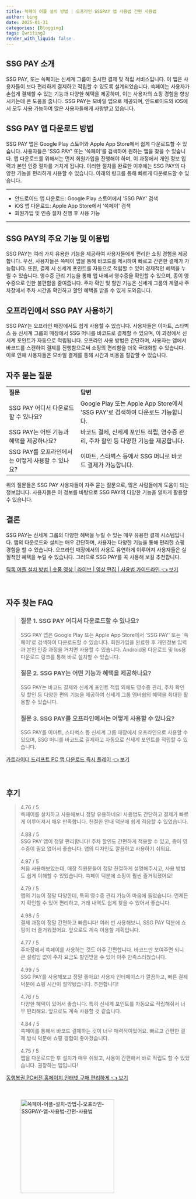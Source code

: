 ```yaml
---
title: 쓱페이 어플 설치 방법 | 오프라인 SSGPAY 앱 사용법 간편 사용법
author: bing
date: 2025-01-31
categories: [Blogging]
tags: [writing]
render_with_liquid: false
---
```



<h2 id='SSG_PAY_소개'>SSG PAY 소개</h2>

<p>SSG PAY, 또는 쓱페이는 신세계 그룹이 출시한 결제 및 적립 서비스입니다. 이 앱은 사용자들이 보다 편리하게 결제하고 적립할 수 있도록 설계되었습니다. 쓱페이는 사용자가 손쉽게 결제할 수 있는 기능과 다양한 혜택을 제공하며, 이는 사용자의 쇼핑 경험을 향상시키는데 큰 도움을 줍니다. SSG PAY는 모바일 앱으로 제공되며, 안드로이드와 iOS에서 모두 사용 가능하여 많은 사용자들에게 사랑받고 있습니다.</p>

<h2 id='앱_다운로드_방법'>SSG PAY 앱 다운로드 방법</h2>

<p>SSG PAY 앱은 Google Play 스토어와 Apple App Store에서 쉽게 다운로드할 수 있습니다. 사용자들은 'SSG PAY' 또는 '쓱페이'를 검색하여 원하는 앱을 찾을 수 있습니다. 앱 다운로드를 위해서는 먼저 회원가입을 진행해야 하며, 이 과정에서 개인 정보 입력과 본인 인증 절차를 거치게 됩니다. 이러한 절차를 완료한 이후에는 SSG PAY의 다양한 기능을 편리하게 사용할 수 있습니다. 아래의 링크를 통해 빠르게 다운로드할 수 있습니다.</p>

<hr />

<ul>
    <li>안드로이드 앱 다운로드: Google Play 스토어에서 'SSG PAY' 검색</li>
    <li>iOS 앱 다운로드: Apple App Store에서 '쓱페이' 검색</li>
    <li>회원가입 및 인증 절차 진행 후 사용 가능</li>
</ul>

<hr />

<h2 id='주요_기능_및_이용법'>SSG PAY의 주요 기능 및 이용법</h2>

<p>SSG PAY는 여러 가지 유용한 기능을 제공하여 사용자들에게 편리한 쇼핑 경험을 제공합니다. 우선, 사용자들은 쓱페이 앱을 통해 바코드를 제시하여 빠르고 간편한 결제가 가능합니다. 또한, 결제 시 신세계 포인트를 자동으로 적립할 수 있어 경제적인 혜택을 누릴 수 있습니다. 영수증 관리 기능을 통해 앱 내에서 영수증을 확인할 수 있으며, 종이 영수증으로 인한 불편함을 줄여줍니다. 주차 확인 및 할인 기능은 신세계 그룹의 계열사 주차장에서 주차 시간을 확인하고 할인 혜택을 받을 수 있게 도와줍니다.</p>

<h2 id='오프라인_사용_방법'>오프라인에서 SSG PAY 사용하기</h2>

<p>SSG PAY는 오프라인 매장에서도 쉽게 사용할 수 있습니다. 사용자들은 이마트, 스타벅스 등 신세계 그룹의 매장에서 SSG 머니를 바코드로 결제할 수 있으며, 이 과정에서 신세계 포인트가 자동으로 적립됩니다. 오프라인 사용 방법은 간단하며, 사용자는 앱에서 바코드를 스캔하여 결제를 진행함으로써 쇼핑의 편리함을 더욱 극대화할 수 있습니다. 이로 인해 사용자들은 모바일 결제를 통해 시간과 비용을 절감할 수 있습니다.</p>

<h2 id='자주_묻는_질문'>자주 묻는 질문</h2>

<table>
    <tr>
        <td><b>질문</b></td>
        <td><b>답변</b></td>
    </tr>
    <tr>
        <td>SSG PAY 어디서 다운로드할 수 있나요?</td>
        <td>Google Play 또는 Apple App Store에서 'SSG PAY'로 검색하여 다운로드 가능합니다.</td>
    </tr>
    <tr>
        <td>SSG PAY는 어떤 기능과 혜택을 제공하나요?</td>
        <td>바코드 결제, 신세계 포인트 적립, 영수증 관리, 주차 할인 등 다양한 기능을 제공합니다.</td>
    </tr>
    <tr>
        <td>SSG PAY를 오프라인에서는 어떻게 사용할 수 있나요?</td>
        <td>이마트, 스타벅스 등에서 SSG 머니로 바코드 결제가 가능합니다.</td>
    </tr>
</table>

<p>위의 질문들은 SSG PAY 사용자들이 자주 묻는 질문으로, 많은 사람들에게 도움이 되는 정보입니다. 사용자들은 이 정보를 바탕으로 SSG PAY의 다양한 기능을 알차게 활용할 수 있습니다.</p>

<h2 id='결론'>결론</h2>

<p>SSG PAY는 신세계 그룹의 다양한 혜택을 누릴 수 있는 매우 유용한 결제 시스템입니다. 앱의 다운로드와 설치는 매우 간단하며, 사용자는 다양한 기능을 통해 편리한 쇼핑 경험을 할 수 있습니다. 오프라인 매장에서의 사용도 유연하게 이루어져 사용자들은 실질적인 혜택을 누릴 수 있습니다. 그러므로 SSG PAY를 꼭 사용해 보길 추천합니다.</p>


<p><a class="click-button" title="틱톡 어플 설치 방법 | 숏폼 영상 | 라이브 | 영상 편집 | 사용법 가이드라인" href="https://greenforu.github.io/posts/%ED%8B%B1%ED%86%A1-%EC%96%B4%ED%94%8C-%EC%84%A4%EC%B9%98-%EB%B0%A9%EB%B2%95-%EC%88%8F%ED%8F%BC-%EC%98%81%EC%83%81-%EB%9D%BC%EC%9D%B4%EB%B8%8C-%EC%98%81%EC%83%81-%ED%8E%B8%EC%A7%91-%EC%82%AC%EC%9A%A9%EB%B2%95-%EA%B0%80%EC%9D%B4%EB%93%9C%EB%9D%BC%EC%9D%B8/" rel="dofollow">틱톡 어플 설치 방법 | 숏폼 영상 | 라이브 | 영상 편집 | 사용법 가이드라인 👈 보기</a></p><br>
<h2 id='자주_찾는_FAQ'>자주 찾는 FAQ</h2>
<div itemscope="" itemtype="https://schema.org/FAQPage"> 
<blockquote> 
<div itemscope="" itemprop="mainEntity" itemtype="https://schema.org/Question"> 
<h3 itemprop="name">질문 1. SSG PAY 어디서 다운로드할 수 있나요?</h3> 
<div itemscope="" itemprop="acceptedAnswer" itemtype="https://schema.org/Answer"> 
<span itemprop="text"> 
<p>SSG PAY 앱은 Google Play 또는 Apple App Store에서 'SSG PAY' 또는 '쓱페이'로 검색하여 다운로드할 수 있습니다. 회원가입을 완료한 후 개인정보 입력과 본인 인증 과정을 거치면 사용할 수 있습니다. Android용 다운로드 및 Ios용 다운로드 링크를 통해 바로 설치할 수 있습니다.</p> 
</span> 
</div> 
</div> 

<div itemscope="" itemprop="mainEntity" itemtype="https://schema.org/Question"> 
<h3 itemprop="name">질문 2. SSG PAY는 어떤 기능과 혜택을 제공하나요?</h3> 
<div itemscope="" itemprop="acceptedAnswer" itemtype="https://schema.org/Answer"> 
<span itemprop="text"> 
<p>SSG PAY는 바코드 결제와 신세계 포인트 적립 외에도 영수증 관리, 주차 확인 및 할인 등 다양한 편의 기능을 제공하여 신세계 그룹 멤버쉽의 혜택을 최대한 활용할 수 있습니다.</p> 
</span> 
</div> 
</div> 

<div itemscope="" itemprop="mainEntity" itemtype="https://schema.org/Question"> 
<h3 itemprop="name">질문 3. SSG PAY를 오프라인에서는 어떻게 사용할 수 있나요?</h3> 
<div itemscope="" itemprop="acceptedAnswer" itemtype="https://schema.org/Answer"> 
<span itemprop="text"> 
<p>SSG PAY를 이마트, 스타벅스 등 신세계 그룹 매장에서 오프라인으로 사용할 수 있으며, SSG 머니를 바코드로 결제하고 자동으로 신세계 포인트를 적립할 수 있습니다.</p> 
</span> 
</div> 
</div> 
</blockquote> 
</div>
<p><a class="click-button" title="카트라이더 드리프트 PC 앱 다운로드 즉시 플레이" href="https://greenforu.github.io/posts/%EC%B9%B4%ED%8A%B8%EB%9D%BC%EC%9D%B4%EB%8D%94-%EB%93%9C%EB%A6%AC%ED%94%84%ED%8A%B8-PC-%EC%95%B1-%EB%8B%A4%EC%9A%B4%EB%A1%9C%EB%93%9C-%EC%A6%89%EC%8B%9C-%ED%94%8C%EB%A0%88%EC%9D%B4/" rel="dofollow">카트라이더 드리프트 PC 앱 다운로드 즉시 플레이 👈 보기</a></p><br>
<h2 id='후기'>후기</h2>
<div itemscope itemtype="https://schema.org/Product">
  <blockquote>
  <div itemprop="review" itemscope itemtype="https://schema.org/Review">
      <div itemprop="reviewRating" itemscope itemtype="https://schema.org/Rating"> <span itemprop="ratingValue">4.76</span> / <span itemprop="bestRating">5</span> </div>
      <span itemprop="reviewBody">쓱페이를 설치하고 사용해보니 정말 유용하네요! 사용법도 간단하고 결제가 빠르게 이루어져서 매우 만족합니다. 친절한 안내 덕분에 쉽게 적응할 수 있었습니다.</span>
  </div>
  <br>
  <div itemprop="review" itemscope itemtype="https://schema.org/Review">
      <div itemprop="reviewRating" itemscope itemtype="https://schema.org/Rating"> <span itemprop="ratingValue">4.88</span> / <span itemprop="bestRating">5</span> </div>
      <span itemprop="reviewBody">SSG PAY 앱이 정말 편리합니다! 주차 할인도 간편하게 적용할 수 있고, 종이 영수증이 필요 없어서 좋습니다. 앱의 디자인도 깔끔하고 사용하기 쉬워요.</span>
  </div>
  <br>
  <div itemprop="review" itemscope itemtype="https://schema.org/Review">
      <div itemprop="reviewRating" itemscope itemtype="https://schema.org/Rating"> <span itemprop="ratingValue">4.97</span> / <span itemprop="bestRating">5</span> </div>
      <span itemprop="reviewBody">처음 사용해보았는데, 매장 직원분들이 정말 친절하게 설명해주시고, 사용 방법도 쉽게 이해할 수 있었습니다. 쓱페이 덕분에 쇼핑이 훨씬 즐거워졌어요!</span>
  </div>
  <br>
  <div itemprop="review" itemscope itemtype="https://schema.org/Review">
      <div itemprop="reviewRating" itemscope itemtype="https://schema.org/Rating"> <span itemprop="ratingValue">4.79</span> / <span itemprop="bestRating">5</span> </div>
      <span itemprop="reviewBody">앱의 기능이 정말 다양한데, 특히 영수증 관리 기능이 마음에 들었습니다. 언제든지 확인할 수 있어 편리하고, 거래 내역도 쉽게 찾을 수 있어서 좋습니다.</span>
  </div>
  <br>
  <div itemprop="review" itemscope itemtype="https://schema.org/Review">
      <div itemprop="reviewRating" itemscope itemtype="https://schema.org/Rating"> <span itemprop="ratingValue">4.98</span> / <span itemprop="bestRating">5</span> </div>
      <span itemprop="reviewBody">결제 과정이 정말 간편하고 빠릅니다! 여러 번 사용해보니, SSG PAY 덕분에 쇼핑이 더 즐거워졌어요. 앞으로도 계속 이용할 계획입니다.</span>
  </div>
  <br>
  <div itemprop="review" itemscope itemtype="https://schema.org/Review">
      <div itemprop="reviewRating" itemscope itemtype="https://schema.org/Rating"> <span itemprop="ratingValue">4.77</span> / <span itemprop="bestRating">5</span> </div>
      <span itemprop="reviewBody">주차장에서 쓱페이를 사용하는 것도 아주 간편합니다. 바코드만 보여주면 되니 큰 설렁임 없이 주차 요금도 할인받을 수 있어 아주 만족스러웠습니다.</span>
  </div>
  <br>
  <div itemprop="review" itemscope itemtype="https://schema.org/Review">
      <div itemprop="reviewRating" itemscope itemtype="https://schema.org/Rating"> <span itemprop="ratingValue">4.99</span> / <span itemprop="bestRating">5</span> </div>
      <span itemprop="reviewBody">SSG PAY를 사용해보고 정말 좋아요! 사용자 인터페이스가 깔끔하고, 빠른 결제 덕분에 쇼핑 시간이 절약됐습니다. 추천합니다!</span>
  </div>
  <br>
  <div itemprop="review" itemscope itemtype="https://schema.org/Review">
      <div itemprop="reviewRating" itemscope itemtype="https://schema.org/Rating"> <span itemprop="ratingValue">4.76</span> / <span itemprop="bestRating">5</span> </div>
      <span itemprop="reviewBody">다양한 혜택이 있어서 좋습니다. 특히 신세계 포인트를 자동으로 적립해줘서 너무 편리해요. 앞으로도 계속 사용할 것 같습니다.</span>
  </div>
  <br>
  <div itemprop="review" itemscope itemtype="https://schema.org/Review">
      <div itemprop="reviewRating" itemscope itemtype="https://schema.org/Rating"> <span itemprop="ratingValue">4.84</span> / <span itemprop="bestRating">5</span> </div>
      <span itemprop="reviewBody">쓱페이를 통해서 바코드 결제하는 것이 너무 매력적이었어요. 빠르고 간편한 결제 방식 덕분에 쇼핑 경험이 좋아졌습니다.</span>
  </div>
  <br>
  <div itemprop="review" itemscope itemtype="https://schema.org/Review">
      <div itemprop="reviewRating" itemscope itemtype="https://schema.org/Rating"> <span itemprop="ratingValue">4.75</span> / <span itemprop="bestRating">5</span> </div>
      <span itemprop="reviewBody">앱을 다운로드한 후 설치가 매우 쉬웠고, 사용이 간편해서 바로 적립도 할 수 있었습니다. 권장하는 앱입니다!</span>
  </div>
  </blockquote>
</div>
<p><a class="click-button" title="동행복권 PC버전 홈페이지 인터넷 구매 편리하게" href="https://greenforu.github.io/posts/%EB%8F%99%ED%96%89%EB%B3%B5%EA%B6%8C-PC%EB%B2%84%EC%A0%84-%ED%99%88%ED%8E%98%EC%9D%B4%EC%A7%80-%EC%9D%B8%ED%84%B0%EB%84%B7-%EA%B5%AC%EB%A7%A4-%ED%8E%B8%EB%A6%AC%ED%95%98%EA%B2%8C/" rel="dofollow">동행복권 PC버전 홈페이지 인터넷 구매 편리하게 👈 보기</a></p><br>
<figure class="image"><img src="https://greenforu.github.io/assets/img/thumbnail/쓱페이-어플-설치-방법-|-오프라인-SSGPAY-앱-사용법-간편-사용법.webp" alt="쓱페이-어플-설치-방법-|-오프라인-SSGPAY-앱-사용법-간편-사용법" width="256" height="256"></figure>